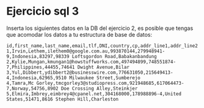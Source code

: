 # Ejercicio sql 3
Inserta los siguientes datos en la DB del ejercicio 2, es posible que tengas que acomodar los datos a tu estructura de base de datos:
```csv
id,first_name,last_name,email,tlf,DNI,country,cp,addr_line1,addr_line2
1,Irvin,Lethem,ilethem0@google.com.au,993870144,279948941-9,Indonesia,83297,98339 Loftsgordon Road,Babakanbandung
2,Kylie,Mungan,kmungan1@howstuffworks.com,497494899,748551874-7,Philippines,44455,74641 Dwight Avenue,Bilar
3,Yul,Dibbert,ydibbert2@businesswire.com,776631050,215649413-4,Indonesia,62965,9510 Milwaukee Street,Sumberejo
4,Tamra,Mc Gorley,tmcgorley3@studiopress.com,921948685,617064473-7,Norway,54756,8902 Doe Crossing Alley,Steinkjer
5,Elmira,Imbrey,eimbrey4@cpanel.net,304168000,178988896-4,United States,51471,8616 Stephen Hill,Charleston
```

